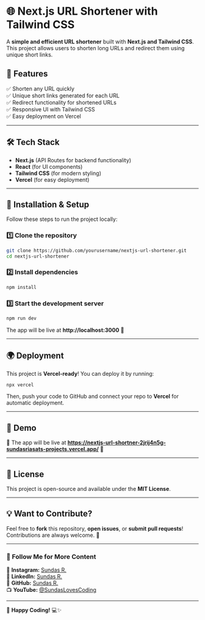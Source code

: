 # 🌐 Next.js URL Shortener with Tailwind CSS

A **simple and efficient URL shortener** built with **Next.js and Tailwind CSS**. This project allows users to shorten long URLs and redirect them using unique short links.

## 🚀 Features

✅ Shorten any URL quickly  
✅ Unique short links generated for each URL  
✅ Redirect functionality for shortened URLs  
✅ Responsive UI with Tailwind CSS  
✅ Easy deployment on Vercel  

---

## 🛠️ Tech Stack

- **Next.js** (API Routes for backend functionality)
- **React** (for UI components)
- **Tailwind CSS** (for modern styling)
- **Vercel** (for easy deployment)

---

## 📌 Installation & Setup

Follow these steps to run the project locally:

### 1️⃣ Clone the repository

```sh
git clone https://github.com/yourusername/nextjs-url-shortener.git
cd nextjs-url-shortener
```

### 2️⃣ Install dependencies

```sh
npm install
```

### 3️⃣ Start the development server

```sh
npm run dev
```

The app will be live at **http://localhost:3000** 🚀

---

## 🌍 Deployment

This project is **Vercel-ready**! You can deploy it by running:

```sh
npx vercel
```

Then, push your code to GitHub and connect your repo to **Vercel** for automatic deployment.

---

## 📸 Demo

🚀 The app will be live at **https://nextjs-url-shortner-2jrij4n5g-sundasriasats-projects.vercel.app/** 🚀

---

## 📝 License

This project is open-source and available under the **MIT License**.

---

## 💡 Want to Contribute?

Feel free to **fork** this repository, **open issues**, or **submit pull requests**! Contributions are always welcome. 🎉  

---

### 🔗 Follow Me for More Content

📸 **Instagram:** [Sundas R.](https://www.instagram.com/sundaslovescoding/)  
💼 **LinkedIn:** [Sundas R.](https://www.linkedin.com/in/sundasriasat/)  
👾 **GitHub:** [Sundas R.](https://github.com/sundas-riasat)  
📺 **YouTube:** [@SundasLovesCoding](https://www.youtube.com/@SundasLovesCoding)  

---

🚀 **Happy Coding!** 💻✨
